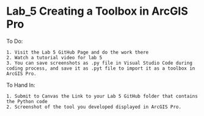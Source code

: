 # Lab_5 Creating a Toolbox in ArcGIS Pro

To Do:

    1. Visit the Lab 5 GitHub Page and do the work there
    2. Watch a tutorial video for lab 5
    3. You can save screenshots as .py file in Visual Studio Code during coding process, and save it as .pyt file to import it as a toolbox in ArcGIS Pro.

To Hand In:

    1. Submit to Canvas the Link to your Lab 5 GitHub folder that contains the Python code
    2. Screenshot of the tool you developed displayed in ArcGIS Pro.   